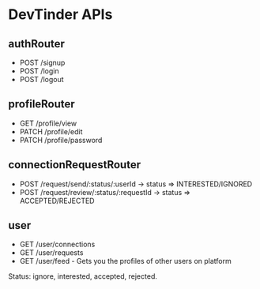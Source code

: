 # DevTinder APIs

## authRouter

- POST /signup
- POST /login
- POST /logout

## profileRouter

- GET /profile/view
- PATCH /profile/edit
- PATCH /profile/password

## connectionRequestRouter

- POST /request/send/:status/:userId -> status => INTERESTED/IGNORED
- POST /request/review/:status/:requestId -> status => ACCEPTED/REJECTED

## user

- GET /user/connections
- GET /user/requests
- GET /user/feed - Gets you the profiles of other users on platform

Status: ignore, interested, accepted, rejected.
